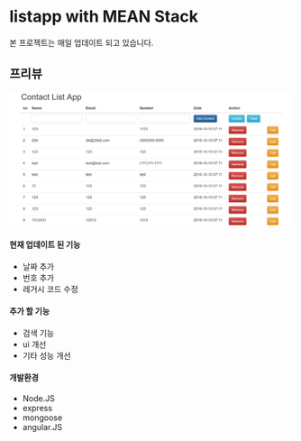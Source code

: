 # listapp with MEAN Stack

<p>본 프로젝트는 매일 업데이트 되고 있습니다. </p>







<h2>프리뷰</h2>
<img src="preview.JPG">

<h4>현재 업데이트 된 기능</h4>
<ul>
	<li>날짜 추가</li>
	<li>번호 추가</li>
	<li>레거시 코드 수정</li>
</ul>

<h4>추가 할 기능</h4>
<ul>
	<li>검색 기능</li>
	<li>ui 개선</li>
	<li>기타 성능 개선</li>
</ul>

<h4>개발환경</h4>
<ul>
	<li>Node.JS</li>
	<li>express</li>
	<li>mongoose</li>
	<li>angular.JS</li>
</ul>

